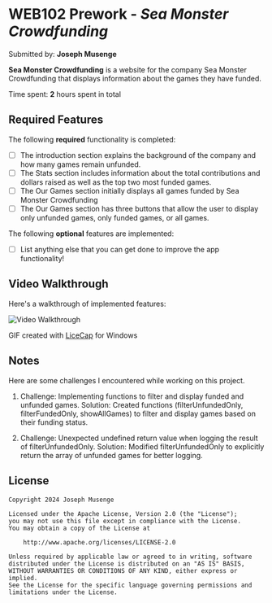 # WEB102 Prework - *Sea Monster Crowdfunding*

Submitted by: **Joseph Musenge**

**Sea Monster Crowdfunding** is a website for the company Sea Monster Crowdfunding that displays information about the games they have funded.

Time spent: **2** hours spent in total

## Required Features

The following **required** functionality is completed:

* [ ] The introduction section explains the background of the company and how many games remain unfunded.
* [ ] The Stats section includes information about the total contributions and dollars raised as well as the top two most funded games.
* [ ] The Our Games section initially displays all games funded by Sea Monster Crowdfunding
* [ ] The Our Games section has three buttons that allow the user to display only unfunded games, only funded games, or all games.

The following **optional** features are implemented:

* [ ] List anything else that you can get done to improve the app functionality!

## Video Walkthrough

Here's a walkthrough of implemented features:

<img src='./assets/sea_monster_crowdfunding.gif' title='Video Walkthrough' width='' alt='Video Walkthrough' />

<!-- Replace this with whatever GIF tool you used! -->
GIF created with [LiceCap](https://www.cockos.com/licecap/) for Windows


## Notes

Here are some challenges I encountered while working on this project.

1. Challenge: Implementing functions to filter and display funded and unfunded games.
Solution: Created functions (filterUnfundedOnly, filterFundedOnly, showAllGames) to filter and display games based on their funding status.

2. Challenge: Unexpected undefined return value when logging the result of filterUnfundedOnly.
Solution: Modified filterUnfundedOnly to explicitly return the array of unfunded games for better logging.

## License

    Copyright 2024 Joseph Musenge

    Licensed under the Apache License, Version 2.0 (the "License");
    you may not use this file except in compliance with the License.
    You may obtain a copy of the License at

        http://www.apache.org/licenses/LICENSE-2.0

    Unless required by applicable law or agreed to in writing, software
    distributed under the License is distributed on an "AS IS" BASIS,
    WITHOUT WARRANTIES OR CONDITIONS OF ANY KIND, either express or implied.
    See the License for the specific language governing permissions and
    limitations under the License.
